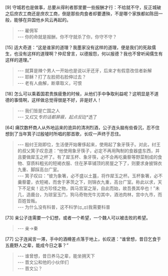 
[9] 守城若也是做事，总要从得利者那里要一些报酬才行：不给就不守，反正城破之后庶农工商还是庶农工商，倒是那些肉食者却要遭殃，不是哪个家族都如陈田一般，能够在异国他乡风云再起的。
>--- 雇佣军<br>
>--- 你的命就是报酬，你不守就杀了你，你守不守？<br>

[15] 适大奇道：“这是谁家的道理？我墨家没有这样的道理，便是我们的死敌儒生，也没有这样的道理啊？仲尼曾言，以德报怨，何以报德？我也不曾听闻儒生有这样的道理。”
>--- 就算是辣个男人一开始也是说以牙还牙，后来才有假意改信者新解<br>
>--- 耶稣？打了左脸把右脸伸过去？<br>
>--- 老有人曲解，断章取义，可恨<br>

[18] 怎么可以乘着国君贵族疲惫的时候，从他们手中争取利益呢？这明显是不道德的事情啊，这样做总觉得很是不好，非是好人！
>--- 我们皆是亡国之人<br>
>--- 又*红*又*专的话都屏蔽，起点反*动*透了<br>

[64] 痛饮数杯商人从外地运来的诡异的清冽烈酒，公子连头脑有些昏沉，忍不住想到了当年箕子过殷墟时所唱的那首歌，长叹一声终于忍住。
>--- 殷纣王刚即位，生活便开始奢侈起来，使用起了象牙筷子。对此，纣王的叔父箕子叹息道：“他使用象牙筷子，必定不再用陶制的食器盛东西，并且要做犀玉之杯了。有了犀玉杯、象牙筷，必不会再吃羹藜等野菜制成的食物、穿质料粗劣的短褐衣服、住在茅草铺顶的房屋之下了，则要求身披锦衣九重、脚踩高台广室。<br>
>--- 箕子叹曰：“彼为象箸，必不盛以土簋，将作犀玉之杯。玉杯象箸，必不羹藜藿，衣短褐，而舍于茅茨之下，则锦衣九重，高台广室。称此以求，天下不足矣！远方珍怪之物，舆马宫室之渐，自此而始，故吾畏其卒也！”未几，造鹿台，为琼室玉门，狗马奇物充牛刃其中，酒池肉林，宫中九市，而百姓皆叛。<br>
>--- 为什么没有科普，这不科学(ಥ_ಥ)我需要科普<br>

[73] 亲公子连需要一个幻想，或者一个希望，一个魏人可以被击败的希望。
>--- 亲→秦<br>

[77] 公子连闻言一滞，手中的酒樽差点落于地上，长叹道：“谁曾想，昔日乞食于五鹿野人之辈，能成今日之事？”
>--- 谁曾想，昔日养马之辈，能坐拥天下<br>
>--- 晋文公和他的小伙伴们<br>
>--- 晋文公？<br>
